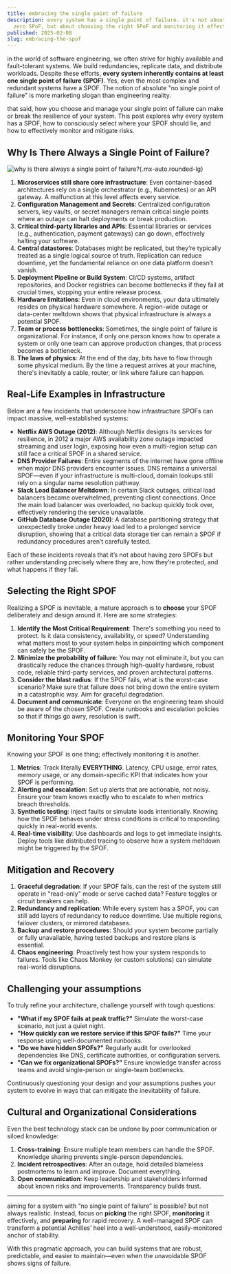 ```yaml
---
title: embracing the single point of failure
description: every system has a single point of failure. it's not about having
  zero SPoF, but about choosing the right SPoF and monitoring it effectively.
published: 2025-02-08
slug: embracing-the-spof
---
```


in the world of software engineering, we often strive for highly available and fault-tolerant systems. We build redundancies, replicate data, and distribute workloads. Despite these efforts, **every system inherently contains at least one single point of failure (SPOF)**. Yes, even the most complex and redundant systems have a SPOF. The notion of absolute "no single point of failure" is more marketing slogan than engineering reality.

that said, how you choose and manage your single point of failure can make or break the resilience of your system. This post explores why every system has a SPOF, how to consciously select where your SPOF should lie, and how to effectively monitor and mitigate risks.

## Why Is There Always a Single Point of Failure?

![why is there always a single point of failure?](/articles/spof-lih.png){.mx-auto.rounded-lg}

1. **Microservices still share core infrastructure**: Even container-based architectures rely on a single orchestrator (e.g., Kubernetes) or an API gateway. A malfunction at this level affects every service.
2. **Configuration Management and Secrets**: Centralized configuration servers, key vaults, or secret managers remain critical single points where an outage can halt deployments or break production.
3. **Critical third-party libraries and APIs**: Essential libraries or services (e.g., authentication, payment gateways) can go down, effectively halting your software.
4. **Central datastores**: Databases might be replicated, but they’re typically treated as a single logical source of truth. Replication can reduce downtime, yet the fundamental reliance on one data platform doesn’t vanish.
5. **Deployment Pipeline or Build System**: CI/CD systems, artifact repositories, and Docker registries can become bottlenecks if they fail at crucial times, stopping your entire release process.
6. **Hardware limitations**: Even in cloud environments, your data ultimately resides on physical hardware somewhere. A region-wide outage or data-center meltdown shows that physical infrastructure is always a potential SPOF.
7. **Team or process bottlenecks**: Sometimes, the single point of failure is organizational. For instance, if only one person knows how to operate a system or only one team can approve production changes, that process becomes a bottleneck.
8. **The laws of physics**: At the end of the day, bits have to flow through some physical medium. By the time a request arrives at your machine, there's inevitably a cable, router, or link where failure can happen.

## Real-Life Examples in Infrastructure

Below are a few incidents that underscore how infrastructure SPOFs can impact massive, well-established systems:

- **Netflix AWS Outage (2012)**: Although Netflix designs its services for resilience, in 2012 a major AWS availability zone outage impacted streaming and user login, exposing how even a multi-region setup can still face a critical SPOF in a shared service.
- **DNS Provider Failures**: Entire segments of the internet have gone offline when major DNS providers encounter issues. DNS remains a universal SPOF—even if your infrastructure is multi-cloud, domain lookups still rely on a singular name resolution pathway.
- **Slack Load Balancer Meltdown**: In certain Slack outages, critical load balancers became overwhelmed, preventing client connections. Once the main load balancer was overloaded, no backup quickly took over, effectively rendering the service unavailable.
- **GitHub Database Outage (2020)**: A database partitioning strategy that unexpectedly broke under heavy load led to a prolonged service disruption, showing that a critical data storage tier can remain a SPOF if redundancy procedures aren’t carefully tested.

Each of these incidents reveals that it’s not about having zero SPOFs but rather understanding precisely where they are, how they’re protected, and what happens if they fail.

## Selecting the Right SPOF

Realizing a SPOF is inevitable, a mature approach is to **choose** your SPOF deliberately and design around it. Here are some strategies:

1. **Identify the Most Critical Requirement**: There's something you need to protect. Is it data consistency, availability, or speed? Understanding what matters most to your system helps in pinpointing which component can safely be the SPOF.
2. **Minimize the probability of failure**: You may not eliminate it, but you can drastically reduce the chances through high-quality hardware, robust code, reliable third-party services, and proven architectural patterns.
3. **Consider the blast radius**: If the SPOF fails, what is the worst-case scenario? Make sure that failure does not bring down the entire system in a catastrophic way. Aim for graceful degradation.
4. **Document and communicate**: Everyone on the engineering team should be aware of the chosen SPOF. Create runbooks and escalation policies so that if things go awry, resolution is swift.

## Monitoring Your SPOF

Knowing your SPOF is one thing; effectively monitoring it is another.

1. **Metrics**: Track literally **EVERYTHING**. Latency, CPU usage, error rates, memory usage, or any domain-specific KPI that indicates how your SPOF is performing.
2. **Alerting and escalation**: Set up alerts that are actionable, not noisy. Ensure your team knows exactly who to escalate to when metrics breach thresholds.
3. **Synthetic testing**: Inject faults or simulate loads intentionally. Knowing how the SPOF behaves under stress conditions is critical to responding quickly in real-world events.
4. **Real-time visibility**: Use dashboards and logs to get immediate insights. Deploy tools like distributed tracing to observe how a system meltdown might be triggered by the SPOF.

## Mitigation and Recovery

1. **Graceful degradation**: If your SPOF fails, can the rest of the system still operate in "read-only" mode or serve cached data? Feature toggles or circuit breakers can help.
2. **Redundancy and replication**: While every system has a SPOF, you can still add layers of redundancy to reduce downtime. Use multiple regions, failover clusters, or mirrored databases.
3. **Backup and restore procedures**: Should your system become partially or fully unavailable, having tested backups and restore plans is essential.
4. **Chaos engineering**: Proactively test how your system responds to failures. Tools like Chaos Monkey (or custom solutions) can simulate real-world disruptions.

## Challenging your assumptions

To truly refine your architecture, challenge yourself with tough questions:

- **"What if my SPOF fails at peak traffic?"** Simulate the worst-case scenario, not just a quiet night.
- **"How quickly can we restore service if this SPOF fails?"** Time your response using well-documented runbooks.
- **"Do we have hidden SPOFs?"** Regularly audit for overlooked dependencies like DNS, certificate authorities, or configuration servers.
- **"Can we fix organizational SPOFs?"** Ensure knowledge transfer across teams and avoid single-person or single-team bottlenecks.

Continuously questioning your design and your assumptions pushes your system to evolve in ways that can mitigate the inevitability of failure.

## Cultural and Organizational Considerations

Even the best technology stack can be undone by poor communication or siloed knowledge:

1. **Cross-training**: Ensure multiple team members can handle the SPOF. Knowledge sharing prevents single-person dependencies.
2. **Incident retrospectives**: After an outage, hold detailed blameless postmortems to learn and improve. Document everything.
3. **Open communication**: Keep leadership and stakeholders informed about known risks and improvements. Transparency builds trust.

---

aiming for a system with “no single point of failure” is possible? but not always realistic. Instead, focus on **picking** the right SPOF, **monitoring** it effectively, and **preparing** for rapid recovery. A well-managed SPOF can transform a potential Achilles’ heel into a well-understood, easily-monitored anchor of stability.

With this pragmatic approach, you can build systems that are robust, predictable, and easier to maintain—even when the unavoidable SPOF shows signs of failure.
